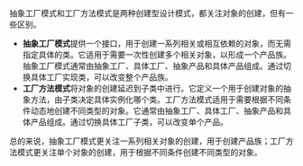 抽象工厂模式和工厂方法模式是两种创建型设计模式，都关注对象的创建，但有一些区别。

+ **抽象工厂模式**提供一个接口，用于创建一系列相关或相互依赖的对象，而无需指定具体的类。它适用于需要一次性创建多个相关对象，以形成一个产品族。抽象工厂模式通常由抽象工厂、具体工厂、抽象产品和具体产品组成。通过切换具体工厂实现类，可以改变整个产品族。
+ **工厂方法模式**将对象的创建延迟到子类中进行。它定义一个用于创建对象的抽象方法，由子类决定具体实例化哪个类。工厂方法模式适用于需要根据不同条件动态地创建不同类型的对象。它通常由抽象工厂、具体工厂、抽象产品和具体产品组成。通过切换具体工厂子类，可以改变单个产品。

总的来说，抽象工厂模式更关注一系列相关对象的创建，用于创建产品族；工厂方法模式更关注单个对象的创建，用于根据不同条件创建不同类型的对象。

